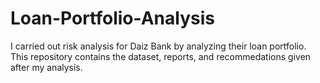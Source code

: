 # Loan-Portfolio-Analysis
I carried out risk analysis for Daiz Bank by analyzing their loan portfolio. This repository contains the dataset, reports, and recommedations given after my analysis.
